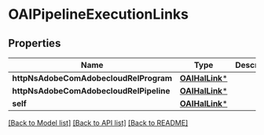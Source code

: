 # OAIPipelineExecutionLinks

## Properties
Name | Type | Description | Notes
------------ | ------------- | ------------- | -------------
**httpNsAdobeComAdobecloudRelProgram** | [**OAIHalLink***](OAIHalLink.md) |  | [optional] 
**httpNsAdobeComAdobecloudRelPipeline** | [**OAIHalLink***](OAIHalLink.md) |  | [optional] 
**self** | [**OAIHalLink***](OAIHalLink.md) |  | [optional] 

[[Back to Model list]](../README.md#documentation-for-models) [[Back to API list]](../README.md#documentation-for-api-endpoints) [[Back to README]](../README.md)


